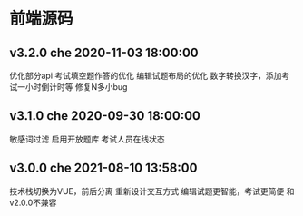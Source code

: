 <!--
 * @Description: 版本简介
 * @Version: 1.0
 * @Company: 
 * @Author: Che
 * @Date: 2021-09-30 18:06:39
 * @LastEditors: Che
 * @LastEditTime: 2021-11-04 09:39:47
-->
# 前端源码
## v3.2.0 che 2020-11-03 18:00:00
优化部分api
考试填空题作答的优化
编辑试题布局的优化
数字转换汉字，添加考试一小时倒计时等
修复N多小bug

## v3.1.0 che 2020-09-30 18:00:00
敏感词过滤
启用开放题库
考试人员在线状态

## v3.0.0 che 2021-08-10 13:58:00
技术栈切换为VUE，前后分离
重新设计交互方式
编辑试题更智能，考试更简便
和v2.0.0不兼容
